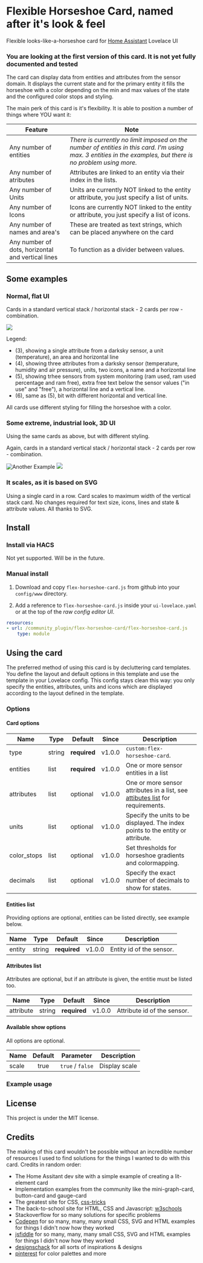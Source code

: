 # Flexible Horseshoe Card, named after it's look & feel
Flexible looks-like-a-horseshoe card for [Home Assistant](https://github.com/home-assistant/home-assistant) Lovelace UI

### You are looking at the first version of this card. It is not yet fully documented and tested

The card can display data from entities and attributes from the sensor domain. It displays the current state and for the primary entity it fills the horseshoe with a color depending on the min and max values of the state and the configured color stops and styling.

The main perk of this card is it's flexibility. It is able to position a number of things where YOU want it:

| Feature | Note        |
|---------|-------------|
| Any number of entities | *There is currently no limit imposed on the number of entities in this card. I'm using max. 3 entities in the examples, but there is no problem using more.*
| Any number of atributes | Attributes are linked to an entity via their index in the lists.
| Any number of Units | Units are currently NOT linked to the entity or attribute, you just specify a list of units.
| Any number of Icons | Icons are currently NOT linked to the entity or attribute, you just specify a list of icons.
| Any number of names and area's | These are treated as text strings, which can be placed anywhere on the card
| Any number of dots, horizontal and vertical lines | To function as a divider between values.

## Some examples

### Normal, flat UI
Cards in a standard vertical stack / horizontal stack - 2 cards per row - combination.

![](https://tweakers.net/ext/f/JRnq6D0rODy48SUOsUcFH1Bb/full.png)

Legend:
- (3), showing a single attribute from a darksky sensor, a unit (temperature), an area and horizontal line
- (4), showing three attributes from a darksky sensor (temperature, humidity and air pressure), units, two icons, a name and a horizontal line
- (5), showing trhee sensors from system monitoring (ram used, ram used percentage and ram free), extra free text below the sensor values ("in use" and "free"), a horizontal line and a vertical line.
- (6), same as (5), bit with different horizontal and vertical line.

All cards use different styling for filling the horseshoe with a color.

### Some extreme, industrial look, 3D UI
Using the same cards as above, but with different styling.

Again, cards in a standard vertical stack / horizontal stack - 2 cards per row - combination.

![Another Example](	https://tweakers.net/ext/f/xjuaTt3620GPgQyMnrrIIfth/full.png)
![](https://tweakers.net/ext/f/3wRqCSI3EXdysHVFAwYzqpWl/full.png)

### It scales, as it is based on SVG
Using a single card in a row. Card scales to maximum width of the vertical stack card. No changes required for text size, icons, lines and state & attribute values. All thanks to SVG.

[](	https://tweakers.net/ext/f/JNXii52PVqvVIIKA8wWZjGla/full.png)

## Install

### Install via HACS
Not yet supported. Will be in the future.

### Manual install

1. Download and copy `flex-horseshoe-card.js` from github into your `config/www` directory.

2. Add a reference to `flex-horseshoe-card.js` inside your `ui-lovelace.yaml` or at the top of the *raw config editor UI*.

  ```yaml
  resources:
  - url: /community_plugin/flex-horseshoe-card/flex-horseshoe-card.js
      type: module
  ```
## Using the card

The preferred method of using this card is by decluttering card templates. You define the layout and default options in this template and use the template in your Lovelace config. This config stays clean this way: you only specify the entities, attributes, units and icons which are displayed according to the layout defined in the template.

### Options

#### Card options
| Name | Type | Default | Since | Description |
|------|------|---------|-------|-------------|
| type | string | **required** | v1.0.0 | `custom:flex-horseshoe-card`.
| entities | list | **required** | v1.0.0 | One or more sensor entities in a list
| attributes | list | optional | v1.0.0 | One or more sensor attributes in a list, see [attibutes list](#attibutes-list) for requirements.
| units | list | optional | v1.0.0 | Specify the units to be displayed. The index points to the entity or attribute.
| color_stops | list | optional | v1.0.0 | Set thresholds for horseshoe gradients and colormapping.
| decimals | list | optional | v1.0.0 | Specify the exact number of decimals to show for states.

#### Entities list
Providing options are optional, entities can be listed directly, see example below.

| Name | Type | Default | Since | Description |
|------|:----:|:-------:|-------|-------------|
| entity | string | **required** | v1.0.0 | Entity id of the sensor.

#### Attributes list
Attributes are optional, but if an attribute is given, the entitie must be listed too.

| Name | Type | Default | Since | Description |
|------|:----:|:-------:|-------|-------------|
| attribute | string | **required** | v1.0.0 | Attribute id of the sensor.


#### Available show options
All options are optional.

| Name | Default | Parameter | Description |
|------|:-------:|:---------:|-------------|
| scale | true | `true` / `false` | Display scale

### Example usage

## License
This project is under the MIT license.

## Credits

The making of this card wouldn't be possible without an incredible number of resources I used to find solutions for the things I wanted to do with this card. Credits in random order:
- The Home Assitant dev site with a simple example of creating a lit-element card
- Implementation examples from the community like the mini-graph-card, button-card and gauge-card
- The greatest site for CSS, [css-tricks](https://css-tricks.com/)
- The back-to-school site for HTML, CSS and Javascript: [w3schools](https://www.w3schools.com/)
- Stackoverflow for so many solutions for specific problems
- [Codepen](https://codepen.io/) for so many, many, many small CSS, SVG and HTML examples for things I didn't now how they worked
- [jsfiddle](https://jsfiddle.net/) for so many, many, many small CSS, SVG and HTML examples for things I didn't now how they worked
- [designschack](https://designshack.net) for all sorts of inspirations & designs
- [pinterest](https://nl.pinterest.com/) for color palettes and more
